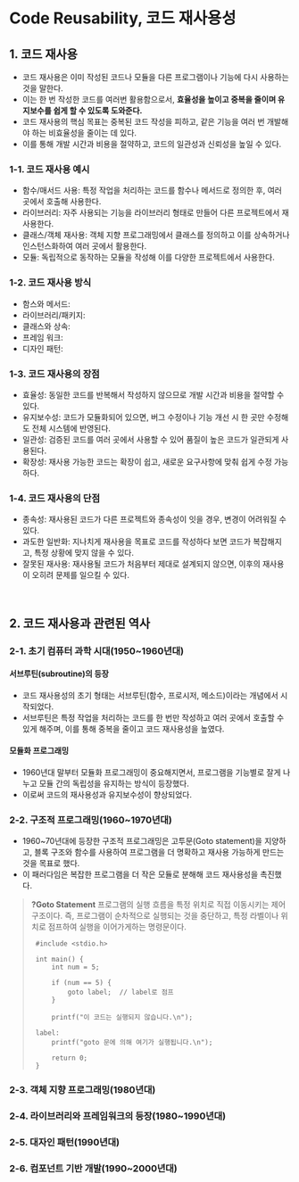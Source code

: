 # Code Reusability, 코드 재사용성

## 1. 코드 재사용
- 코드 재사용은 이미 작성된 코드나 모듈을 다른 프로그램이나 기능에 다시 사용하는 것을 말한다.
- 이는 한 번 작성한 코드를 여러번 활용함으로서, **효율성을 높이고 중복을 줄이며 유지보수를 쉽게 할 수 있도록 도와준다.**
- 코드 재사용의 핵심 목표는 중복된 코드 작성을 피하고, 같은 기능을 여러 번 개발해야 하는 비효율성을 줄이는 데 있다.
- 이를 통해 개발 시간과 비용을 절약하고, 코드의 일관성과 신뢰성을 높일 수 있다.

### 1-1. 코드 재사용 예시
- 함수/매서드 사용: 특정 작업을 처리하는 코드를 함수나 메서드로 정의한 후, 여러 곳에서 호출해 사용한다.
- 라이브러리: 자주 사용되는 기능을 라이브러리 형태로 만들어 다른 프로젝트에서 재사용한다.
- 클래스/객체 재사용: 객체 지향 프로그래밍에서 클래스를 정의하고 이를 상속하거나 인스턴스화하여 여러 곳에서 활용한다.
- 모듈: 독립적으로 동작하는 모듈을 작성해 이를 다양한 프로젝트에서 사용한다.

### 1-2. 코드 재사용 방식
- 함스와 메서드: 
- 라이브러리/패키지:
- 클래스와 상속:
- 프레임 워크:
- 디자인 패턴:

### 1-3. 코드 재사용의 장점
- 효율성: 동일한 코드를 반복해서 작성하지 않으므로 개발 시간과 비용을 절약할 수 있다.
- 유지보수성: 코드가 모듈화되어 있으면, 버그 수정이나 기능 개선 시 한 곳만 수정해도 전체 시스템에 반영된다.
- 일관성: 검증된 코드를 여러 곳에서 사용할 수 있어 품질이 높은 코드가 일관되게 사용된다.
- 확장성: 재사용 가능한 코드는 확장이 쉽고, 새로운 요구사항에 맞춰 쉽게 수정 가능하다.

### 1-4. 코드 재사용의 단점
- 종속성: 재사용된 코드가 다른 프로젝트와 종속성이 잇을 경우, 변경이 어려워질 수 있다.
- 과도한 일반화: 지나치게 재사용을 목표로 코드를 작성하다 보면 코드가 복잡해지고, 특정 상황에 맞지 않을 수 있다.
- 잘못된 재사용: 재사용될 코드가 처음부터 제대로 설계되지 않으면, 이후의 재사용이 오히려 문제를 일으킬 수 있다.

<br>

## 2. 코드 재사용과 관련된 역사
### 2-1. 초기 컴퓨터 과학 시대(1950~1960년대)
#### 서브루틴(subroutine)의 등장
- 코드 재사용성의 초기 형태는 서브루틴(함수, 프로시저, 메소드)이라는 개념에서 시작되었다.
- 서브루틴은 특정 작업을 처리하는 코드를 한 번만 작성하고 여러 곳에서 호출할 수 있게 해주며, 이를 통해 중복을 줄이고 코드 재사용성을 높였다.
#### 모듈화 프로그래밍
- 1960년대 말부터 모듈화 프로그래밍이 중요해지면서, 프로그램을 기능별로 잘게 나누고 모듈 간의 독립성을 유지하는 방식이 등장했다.
- 이로써 코드의 재사용성과 유지보수성이 향상되었다.

### 2-2. 구조적 프로그래밍(1960~1970년대)
- 1960~70년대에 등장한 구조적 프로그래밍은 고투문(Goto statement)을 지양하고, 블록 구조와 함수를 사용하여 프로그램을 더 명확하고
  재사용 가능하게 만드는 것을 목표로 했다.
- 이 패러다임은 복잡한 프로그램을 더 작은 모듈로 분해해 코드 재사용성을 촉진했다.

> **?Goto Statement**
> 프로그램의 실행 흐름을 특정 위치로 직접 이동시키는 제어구조이다.
> 즉, 프로그램이 순차적으로 실행되는 것을 중단하고,
> 특정 라벨이나 위치로 점프하여 실행을 이어가게하는 명령문이다.
> 
>      #include <stdio.h>
>      
>      int main() {
>          int num = 5;
>    
>          if (num == 5) {
>              goto label;  // label로 점프
>          }
>    
>          printf("이 코드는 실행되지 않습니다.\n");
>      
>      label:
>          printf("goto 문에 의해 여기가 실행됩니다.\n");
>      
>          return 0;
>      }

### 2-3. 객체 지향 프로그래밍(1980년대)


### 2-4. 라이브러리와 프레임워크의 등장(1980~1990년대)


### 2-5. 대자인 패턴(1990년대)


### 2-6. 컴포넌트 기반 개발(1990~2000년대)
